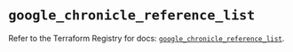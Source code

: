 # `google_chronicle_reference_list`

Refer to the Terraform Registry for docs: [`google_chronicle_reference_list`](https://registry.terraform.io/providers/hashicorp/google/6.33.0/docs/resources/chronicle_reference_list).
